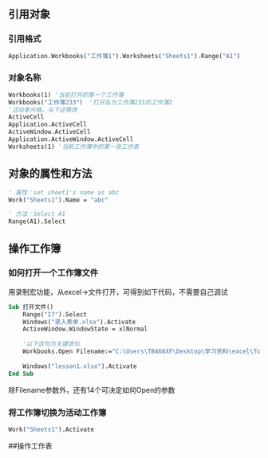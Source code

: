 ## 引用对象
### 引用格式
``` vb
Application.Workbooks("工作簿1").Worksheets("Sheets1").Range("A1")
```
### 对象名称
``` vb
Workbooks(1) '当前打开的第一个工作簿
Workbooks("工作簿233"） '打开名为工作簿233的工作簿2
'活动单元格，与下述等效
ActiveCell 
Application.ActiveCell 
ActiveWindow.ActiveCell 
Application.ActiveWindow.ActiveCell
Worksheets(1) '当前工作簿中的第一张工作表
```

## 对象的属性和方法

```vb
' 属性：set sheet1's name as abc 
Work("Sheets1").Name = "abc"

' 方法：Select A1
Range(A1).Select
```
## 操作工作簿
### 如何打开一个工作簿文件
用录制宏功能，从excel→文件打开，可得到如下代码，不需要自己调试
``` vb
Sub 打开文件()
    Range("I7").Select
    Windows("录入表单.xlsx").Activate
    ActiveWindow.WindowState = xlNormal
	
	'以下这句为关键语句
    Workbooks.Open Filename:="C:\Users\TB468XF\Desktop\学习资料\excel\Tool\录入表单.xlsx"
    
	Windows("lesson1.xlsx").Activate
End Sub
```
除Filename参数外，还有14个可决定如何Open的参数

### 将工作簿切换为活动工作簿
``` vb
Work("Sheets1").Activate
```

##操作工作表

